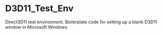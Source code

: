 # D3D11_Test_Env
Direct3D11 test environment. Boilerplate code for setting up a blank D3D11 window in Microsoft Windows.
